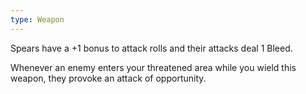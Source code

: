 ```yaml
---
type: Weapon
---
```

Spears have a +1 bonus to attack rolls and their attacks deal 1 Bleed.

Whenever an enemy enters your threatened area while you wield this weapon, they provoke an attack of opportunity.